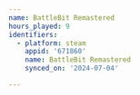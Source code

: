 ```yaml
---
name: BattleBit Remastered
hours_played: 9
identifiers:
  - platform: steam
    appid: '671860'
    name: BattleBit Remastered
    synced_on: '2024-07-04'

---
```

